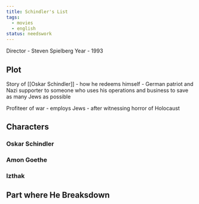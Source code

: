 ```yaml
---
title: Schindler's List
tags:
  - movies
  - english
status: needswork
---
```

Director - Steven Spielberg
Year - 1993

## Plot
Story of [[Oskar Schindler]] - how he redeems himself - German patriot and Nazi supporter to someone who uses his operations and business to save as many Jews as possible

Profiteer of war - employs Jews - after witnessing horror of Holocaust 

## Characters
### Oskar Schindler
### Amon Goethe
### Izthak

## Part where He Breaksdown


